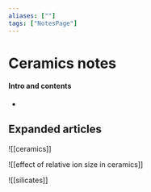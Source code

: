 ```yaml
---
aliases: [""]
tags: ["NotesPage"]
---
```


# Ceramics notes

#### Intro and contents
- 


## Expanded articles
![[ceramics]]

![[effect of relative ion size in ceramics]]

![[silicates]]
